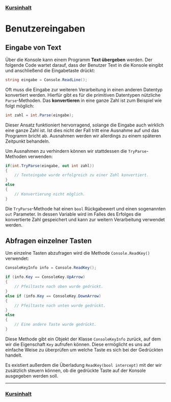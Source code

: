 ### [Kursinhalt](../README.md)

Benutzereingaben
=================

Eingabe von Text
----------------

Über die Konsole kann einem Programm **Text übergeben** werden. Der folgende Code wartet darauf, dass der Benutzer Text in die Konsole eingibt und anschließend die Eingabetaste drückt:

```cs
string eingabe = Console.ReadLine();
```

Oft muss die Eingabe zur weiteren Verarbeitung in einen anderen Datentyp konvertiert werden. Hierfür gibt es für die primitiven Datentypen nützliche `Parse`-Methoden. Das **konvertieren** in eine ganze Zahl ist zum Beispiel wie folgt möglich:

```cs
int zahl = int.Parse(eingabe);
```

Dieser Ansatz funktioniert hervorragend, solange die Eingabe auch wirklich eine ganze Zahl ist. Ist dies nicht der Fall tritt eine Ausnahme auf und das Programm bricht ab. Ausnahmen werden wir allerdings zu einem späteren Zeitpunkt behandeln. 

Um Ausnahmen zu verhindern können wir stattdessen die `TryParse`-Methoden verwenden:

```cs
if(int.TryParse(eingabe, out int zahl))
{
    // Texteingabe wurde erfolgreich zu einer Zahl konvertiert.
}
else
{
    // Konvertierung nicht möglich.
}
```

Die `TryParse`-Methode hat einen `bool` Rückgabewert und einen sogenannten `out` Parameter. In dessen Variable wird im Falles des Erfolges die konvertierte Zahl gespeichert und kann zur weitern Verarbeitung verwendet werden.

Abfragen einzelner Tasten
--------------------------

Um einzelne Tasten abzufragen wird die Methode `Console.ReadKey()` verwendet:

```cs
ConsoleKeyInfo info = Console.ReadKey();

if (info.Key == ConsoleKey.UpArrow)
{
    // Pfeiltaste nach oben wurde gedrückt.
}
else if (info.Key == ConsoleKey.DownArrow)
{
    // Pfeiltaste nach unten wurde gedrückt.
}
else
{
    // Eine andere Taste wurde gedrückt.
}
```

Diese Methode gibt ein Objekt der Klasse `ConsoleKeyInfo` zurück, auf dem wir die Eigenschaft `Key` aufrufen können. Diese ermöglicht es uns auf einfache Weise zu überprüfen um welche Taste es sich bei der Gedrückten handelt. 

Es existiert außerdem die Überladung `ReadKey(bool intercept)` mit der wir zusätzlich steuern können, ob die gedrückte Taste auf der Konsole ausgegeben werden soll. 

---

### [Kursinhalt](../README.md)